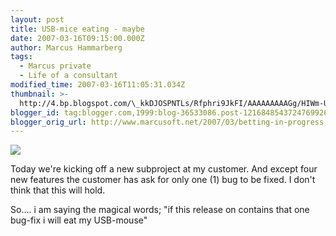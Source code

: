 ```yaml
---
layout: post
title: USB-mice eating - maybe
date: 2007-03-16T09:15:00.000Z
author: Marcus Hammarberg
tags:
  - Marcus private
  - Life of a consultant
modified_time: 2007-03-16T11:05:31.034Z
thumbnail: >-
  http://4.bp.blogspot.com/\_kkDJOSPNTLs/Rfphri9JkFI/AAAAAAAAAGg/HIWm-UU0Rpw/s72-c/IMAGE_002.jpg
blogger_id: tag:blogger.com,1999:blog-36533086.post-1216848543724769926
blogger_orig_url: http://www.marcusoft.net/2007/03/betting-in-progress.html
---
```



[<img
src="http://4.bp.blogspot.com/_kkDJOSPNTLs/Rfphri9JkFI/AAAAAAAAAGg/HIWm-UU0Rpw/s320/IMAGE_002.jpg"
id="BLOGGER_PHOTO_ID_5042450133540245586"
style="DISPLAY: block; MARGIN: 0px auto 10px; CURSOR: hand; TEXT-ALIGN: center"
data-border="0" />](http://4.bp.blogspot.com/_kkDJOSPNTLs/Rfphri9JkFI/AAAAAAAAAGg/HIWm-UU0Rpw/s1600-h/IMAGE_002.jpg)

[](http://4.bp.blogspot.com/_kkDJOSPNTLs/RfphQi9JkEI/AAAAAAAAAGY/IPQp1IQJ0CI/s1600-h/IMAGE_002.jpg)Today
we're kicking off a new subproject at my customer. And except four new
features the customer has ask for only one (1) bug to be fixed. I don't
think that this will hold.

So.... i am saying the magical words; "if this release on contains that
one bug-fix i will eat my USB-mouse"

